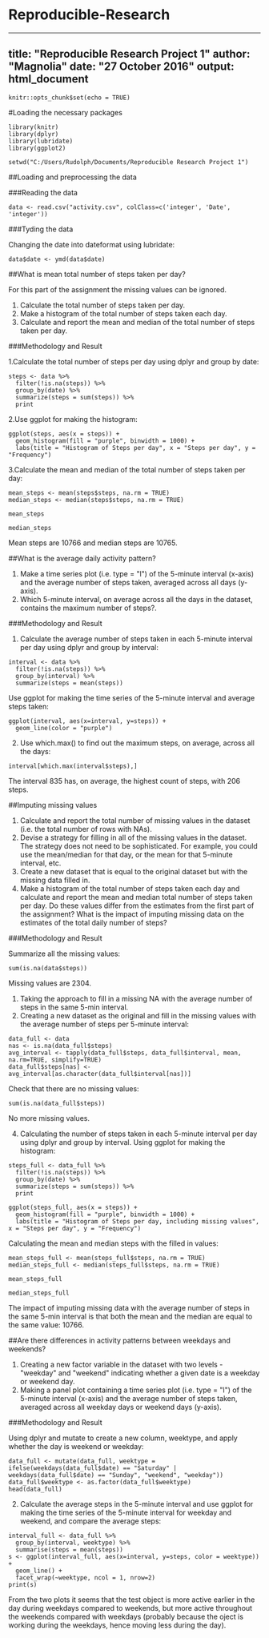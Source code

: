 # Reproducible-Research
---
title: "Reproducible Research Project 1"
author: "Magnolia"
date: "27 October 2016"
output: html_document
---

```{r setup, include=FALSE}
knitr::opts_chunk$set(echo = TRUE)
```

#Loading the necessary packages
```{r,results="hide"}
library(knitr)
library(dplyr)
library(lubridate)
library(ggplot2)
```
```{r,echo=FALSE,results="hide"}
setwd("C:/Users/Rudolph/Documents/Reproducible Research Project 1")
```

##Loading and preprocessing the data

###Reading the data

```{r}
data <- read.csv("activity.csv", colClass=c('integer', 'Date', 'integer'))
```

###Tyding the data

Changing the date into dateformat using lubridate:
```{r}
data$date <- ymd(data$date)
```

##What is mean total number of steps taken per day?

For this part of the assignment the missing values can be ignored.
1. Calculate the total number of steps taken per day.
2. Make a histogram of the total number of steps taken each day.
3. Calculate and report the mean and median of the total number of steps taken per day.


###Methodology and Result

1.Calculate the total number of steps per day using dplyr and group by date:
```{r}
steps <- data %>%
  filter(!is.na(steps)) %>%
  group_by(date) %>%
  summarize(steps = sum(steps)) %>%
  print
```

2.Use ggplot for making the histogram:
```{r}
ggplot(steps, aes(x = steps)) +
  geom_histogram(fill = "purple", binwidth = 1000) +
  labs(title = "Histogram of Steps per day", x = "Steps per day", y = "Frequency")
```

3.Calculate the mean and median of the total number of steps taken per day:
```{r}
mean_steps <- mean(steps$steps, na.rm = TRUE)
median_steps <- median(steps$steps, na.rm = TRUE)
```
```{r}
mean_steps
```
```{r}
median_steps
```

Mean steps are 10766 and median steps are 10765.


##What is the average daily activity pattern?

1. Make a time series plot (i.e. type = "l") of the 5-minute interval (x-axis) and the average number of steps taken, averaged across all days (y-axis).
2. Which 5-minute interval, on average across all the days in the dataset, contains the maximum number of steps?.

###Methodology and Result

1. Calculate the average number of steps taken in each 5-minute interval per day using dplyr and group by interval:

```{r}
interval <- data %>%
  filter(!is.na(steps)) %>%
  group_by(interval) %>%
  summarize(steps = mean(steps))
```

Use ggplot for making the time series of the 5-minute interval and average steps taken:

```{r}
ggplot(interval, aes(x=interval, y=steps)) +
  geom_line(color = "purple")
```

2. Use which.max() to find out the maximum steps, on average, across all the days:

```{r}
interval[which.max(interval$steps),]
```

The interval 835 has, on average, the highest count of steps, with 206 steps.


##Imputing missing values

1. Calculate and report the total number of missing values in the dataset (i.e. the total number of rows with NAs).
2. Devise a strategy for filling in all of the missing values in the dataset. The strategy does not need to be sophisticated. For example, you could use the mean/median for that day, or the mean for that 5-minute interval, etc.
3. Create a new dataset that is equal to the original dataset but with the missing data filled in.
4. Make a histogram of the total number of steps taken each day and calculate and report the mean and median total number of steps taken per day. Do these values differ from the estimates from the first part of the assignment? What is the impact of imputing missing data on the estimates of the total daily number of steps?

###Methodology and Result

Summarize all the missing values:

```{r}
sum(is.na(data$steps))
```

Missing values are 2304.

1. Taking the approach to fill in a missing NA with the average number of steps in the same 5-min interval.
2. Creating a new dataset as the original and fill in the missing values with the average number of steps per 5-minute interval:

```{r}
data_full <- data
nas <- is.na(data_full$steps)
avg_interval <- tapply(data_full$steps, data_full$interval, mean, na.rm=TRUE, simplify=TRUE)
data_full$steps[nas] <- avg_interval[as.character(data_full$interval[nas])]
```

Check that there are no missing values:

```{r}
sum(is.na(data_full$steps))
```

No more missing values.

4. Calculating the number of steps taken in each 5-minute interval per day using dplyr and group by interval. Using ggplot for making the histogram:

```{r}
steps_full <- data_full %>%
  filter(!is.na(steps)) %>%
  group_by(date) %>%
  summarize(steps = sum(steps)) %>%
  print
```

```{r}
ggplot(steps_full, aes(x = steps)) +
  geom_histogram(fill = "purple", binwidth = 1000) +
  labs(title = "Histogram of Steps per day, including missing values", x = "Steps per day", y = "Frequency")
```


Calculating the mean and median steps with the filled in values:

```{r}
mean_steps_full <- mean(steps_full$steps, na.rm = TRUE)
median_steps_full <- median(steps_full$steps, na.rm = TRUE)
```

```{r}
mean_steps_full
```

```{r}
median_steps_full
```

The impact of imputing missing data with the average number of steps in the same 5-min interval is that both the mean and the median are equal to the same value: 10766.

##Are there differences in activity patterns between weekdays and weekends?

1. Creating a new factor variable in the dataset with two levels - "weekday" and "weekend" indicating whether a given date is a weekday or weekend day.
2. Making a panel plot containing a time series plot (i.e. type = "l") of the 5-minute interval (x-axis) and the average number of steps taken, averaged across all weekday days or weekend days (y-axis).

###Methodology and Result

Using dplyr and mutate to create a new column, weektype, and apply whether the day is weekend or weekday:

```{r}
data_full <- mutate(data_full, weektype = ifelse(weekdays(data_full$date) == "Saturday" | weekdays(data_full$date) == "Sunday", "weekend", "weekday"))
data_full$weektype <- as.factor(data_full$weektype)
head(data_full)
```

2. Calculate the average steps in the 5-minute interval and use ggplot for making the time series of the 5-minute interval for weekday and weekend, and compare the average steps:

```{r}
interval_full <- data_full %>%
  group_by(interval, weektype) %>%
  summarise(steps = mean(steps))
s <- ggplot(interval_full, aes(x=interval, y=steps, color = weektype)) +
  geom_line() +
  facet_wrap(~weektype, ncol = 1, nrow=2)
print(s)
```

From the two plots it seems that the test object is more active earlier in the day during weekdays compared to weekends, but more active throughout the weekends compared with weekdays (probably because the oject is working during the weekdays, hence moving less during the day).
